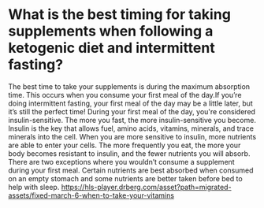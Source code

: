 # What is the best timing for taking supplements when following a ketogenic diet and intermittent fasting?

The best time to take your supplements is during the maximum absorption time. This occurs when you consume your first meal of the day.If you’re doing intermittent fasting, your first meal of the day may be a little later, but it’s still the perfect time! During your first meal of the day, you're considered insulin-sensitive. The more you fast, the more insulin-sensitive you become. Insulin is the key that allows fuel, amino acids, vitamins, minerals, and trace minerals into the cell. When you are more sensitive to insulin, more nutrients are able to enter your cells. The more frequently you eat, the more your body becomes resistant to insulin, and the fewer nutrients you will absorb. There are two exceptions where you wouldn’t consume a supplement during your first meal. Certain nutrients are best absorbed when consumed on an empty stomach and some nutrients are better taken before bed to help with sleep. https://hls-player.drberg.com/asset?path=migrated-assets/fixed-march-6-when-to-take-your-vitamins